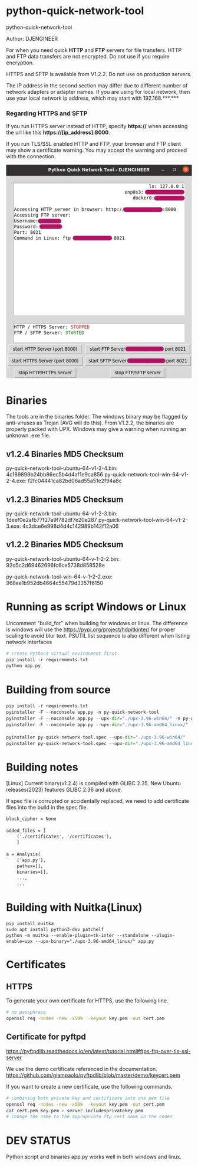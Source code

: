 # python-quick-network-tool
python-quick-network-tool

Author: DJENGINEER

For when you need quick **HTTP** and **FTP** servers for file transfers. HTTP and FTP data transfers are not encrypted. Do not use if you require encryption.

HTTPS and SFTP is available from V1.2.2. Do not use on production servers.

The IP address in the second section may differ due to different number of network adapters or adapter names. If you are using for local network, then use your local network ip address, which may start with 192.168.\*\*\*.\*\*\*

### Regarding HTTPS and SFTP
If you run HTTPS server instead of HTTP, specify **https://** when accessing the url like this **https://[ip_address]:8000**.

If you run TLS/SSL enabled HTTP and FTP, your browser and FTP client may show a certificate warning. You may accept the warning and proceed with the connection.

![python quick network tool](https://github.com/djengineer/python-quick-network-tool/blob/main/screenshot%20v1.2.3.jpg?raw=true)



# Binaries
The tools are in the binaries folder. The windows binary may be flagged by anti-viruses as Trojan (AVG will do this). From V1.2.2, the binaries are properly packed with UPX. Windows may give a warning when running an unknown .exe file. 

## v1.2.4 Binaries MD5 Checksum

py-quick-network-tool-ubuntu-64-v1-2-4.bin: 4c189899b24bb86ec5b4d4af1e9ca856
py-quick-network-tool-win-64-v1-2-4.exe: f2fc04441ca82bd06ad55a51e2f94a8c

## v1.2.3 Binaries MD5 Checksum

py-quick-network-tool-ubuntu-64-v1-2-3.bin: 1deef0e2afb77f27a9f782df7e20e287
py-quick-network-tool-win-64-v1-2-3.exe: 4c3dce6e998d4d4c142989b142f12a06

## v1.2.2 Binaries MD5 Checksum
py-quick-network-tool-ubuntu-64-v-1-2-2.bin: 92d5c2d69462696fc6ce5738d858528e

py-quick-network-tool-win-64-v-1-2-2.exe: 968ee1b952db4664c55479d3357f6150


# Running as script Windows or Linux

Uncomment "build_for" when building for windows or linux.
The difference is windows will use the https://pypi.org/project/hdpitkinter/ for proper scaling to avoid blur text. PSUTIL list sequence is also different when listing network interfaces

```python
# create Python3 virtual environment first.
pip install -r requirements.txt
python app.py

```

# Building from source
```python
pip install -r requirements.txt
pyinstaller -F --noconsole app.py -n py-quick-network-tool
pyinstaller -F --noconsole app.py --upx-dir="./upx-3.96-win64/" -n py-quick-network-tool
pyinstaller -F --noconsole app.py --upx-dir="./upx-3.96-amd64_linux/" -n py-quick-network-tool

pyinstaller py-quick-network-tool.spec --upx-dir="./upx-3.96-win64/"
pyinstaller py-quick-network-tool.spec --upx-dir="./upx-3.96-amd64_linux/"

```
# Building notes

[Linux] Current binary(v1.2.4) is compiled with GLIBC 2.35. New Ubuntu releases(2023) features GLIBC 2.36 and above.

If spec file is corrupted or accidentally replaced, we need to add certificate files into the build in the spec file
```
block_cipher = None

added_files = [
    ('./certificates', '/certificates'),
    ]

a = Analysis(
    ['app.py'],
    pathex=[],
    binaries=[],
    ...,
    ...
```


# Building with Nuitka(Linux)
```
pip install nuitka
sudo apt install python3-dev patchelf
python -m nuitka --enable-plugin=tk-inter --standalone --plugin-enable=upx --upx-binary="./upx-3.96-amd64_linux/" app.py
```

# Certificates
## HTTPS
To generate your own certificate for HTTPS, use the following line.
```bash
# no passphrase
openssl req -nodes -new -x509  -keyout key.pem -out cert.pem
```
## Certificate for pyftpd 
https://pyftpdlib.readthedocs.io/en/latest/tutorial.html#ftps-ftp-over-tls-ssl-server

We use the demo certificate referenced in the documentation. https://github.com/giampaolo/pyftpdlib/blob/master/demo/keycert.pem

If you want to create a new certificate, use the following commands.

```bash
# combining both private key and certificate into one pem file
openssl req -nodes -new -x509  -keyout key.pem -out cert.pem
cat cert.pem key.pem > server.includesprivatekey.pem
# change the name to the appropriate ftp cert name in the codes
```



# DEV STATUS

Python script and binaries app.py works well in both windows and linux.





